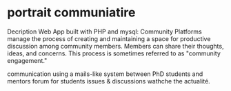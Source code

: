# portrait communiatire 
Decription
Web App built with PHP and mysql:  Community Platforms manage the process of creating and maintaining a space for productive discussion among community members. Members can share their thoughts, ideas, and concerns. This process is sometimes referred to as "community engagement."

communication using a mails-like system between PhD students and mentors
forum for students issues & discussions
wathche the actualité.

